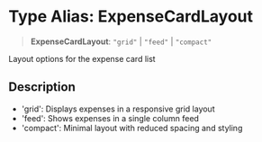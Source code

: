 # Type Alias: ExpenseCardLayout

> **ExpenseCardLayout**: `"grid"` \| `"feed"` \| `"compact"`

Layout options for the expense card list

## Description

- 'grid': Displays expenses in a responsive grid layout
- 'feed': Shows expenses in a single column feed
- 'compact': Minimal layout with reduced spacing and styling
